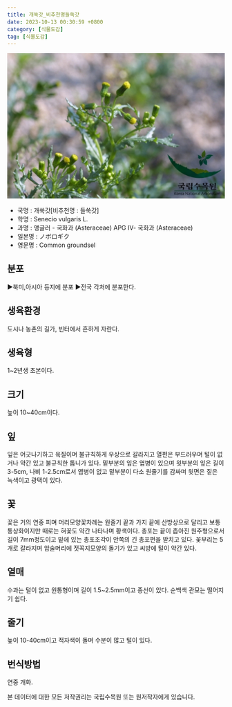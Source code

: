 ```yaml
---
title: 개쑥갓_비추천명들쑥갓
date: 2023-10-13 00:30:59 +0800
category: [식물도감]
tag: [식물도감]
---
```




![개쑥갓[비추천명 : 들쑥갓]](/assets/img/fileUpload/plants/basic/Compositae/Senecio/9951/1_th2.JPG)
- 국명 : 개쑥갓[비추천명 : 들쑥갓]
- 학명 : Senecio vulgaris L.
- 과명 : 앵글러 - 국화과 (Asteraceae) APG Ⅳ- 국화과 (Asteraceae)
- 일본명 : ノボロギク
- 영문명 : Common groundsel


## 분포
▶북미,아시아 등지에 분포 
▶전국 각처에 분포한다.
## 생육환경
도시나 농촌의 길가, 빈터에서 흔하게 자란다.
## 생육형
1~2년생 초본이다.
## 크기
높이 10~40cm이다.
## 잎
잎은 어긋나기하고 육질이며 불규칙하게 우상으로 갈라지고 열편은 부드러우며 털이 없거나 약간 있고 불규칙한 톱니가 있다. 밑부분의 잎은 엽병이 있으며 윗부분의 잎은 길이 3-5cm, 나비 1-2.5cm로서 엽병이 없고 밑부분이 다소 원줄기를 감싸며 윗면은 짙은 녹색이고 광택이 있다.
## 꽃
꽃은 거의 연중 피며 머리모양꽃차례는 원줄기 끝과 가지 끝에 산방상으로 달리고 보통 통상화이지만 때로는 혀꽃도 약간 나타나며 황색이다. 총포는 끝이 좁아진 원주형으로서 길이 7mm정도이고 밑에 있는 총포조각이 안쪽의 긴 총포편을 받치고 있다. 꽃부리는 5개로 갈라지며 암술머리에 젓꼭지모양의 돌기가 있고 씨방에 털이 약간 있다.
## 열매
수과는 털이 없고 원통형이며 길이 1.5~2.5mm이고 종선이 있다. 순백색 관모는 떨어지기 쉽다.
## 줄기
높이 10-40cm이고 적자색이 돌며 수분이 많고 털이 있다.
## 번식방법
연중 개화.






본 데이터에 대한 모든 저작권리는 국립수목원 또는 원저작자에게 있습니다.
